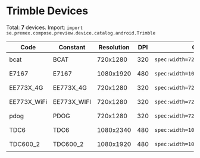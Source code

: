 # Trimble Devices

Total: **7** devices. Import: `import se.premex.compose.preview.device.catalog.android.Trimble`

| Code | Constant | Resolution | DPI | Compose Spec | Preview Usage |
|------|----------|------------|-----|-------------|---------------|
| bcat | BCAT | 720x1280 | 320 | `spec:width=720px,height=1280px,dpi=320` | `@Preview(device = Trimble.BCAT)` |
| E7167 | E7167 | 1080x1920 | 480 | `spec:width=1080px,height=1920px,dpi=480` | `@Preview(device = Trimble.E7167)` |
| EE773X_4G | EE773X_4G | 720x1280 | 320 | `spec:width=720px,height=1280px,dpi=320` | `@Preview(device = Trimble.EE773X_4G)` |
| EE773X_WiFi | EE773X_WIFI | 720x1280 | 320 | `spec:width=720px,height=1280px,dpi=320` | `@Preview(device = Trimble.EE773X_WIFI)` |
| pdog | PDOG | 720x1280 | 320 | `spec:width=720px,height=1280px,dpi=320` | `@Preview(device = Trimble.PDOG)` |
| TDC6 | TDC6 | 1080x2340 | 480 | `spec:width=1080px,height=2340px,dpi=480` | `@Preview(device = Trimble.TDC6)` |
| TDC600_2 | TDC600_2 | 1080x1920 | 480 | `spec:width=1080px,height=1920px,dpi=480` | `@Preview(device = Trimble.TDC600_2)` |

<!-- Generated automatically. Do not edit manually. -->
